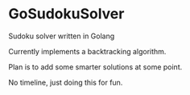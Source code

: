 # GoSudokuSolver
Sudoku solver written in Golang

Currently implements a backtracking algorithm.

Plan is to add some smarter solutions at some point.

No timeline, just doing this for fun.
